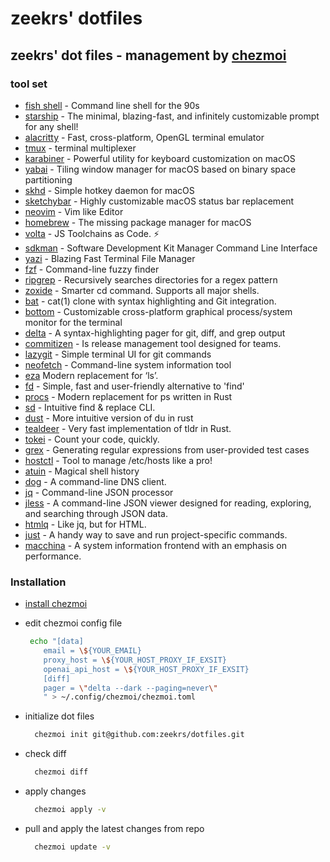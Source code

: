 # zeekrs' dotfiles

## zeekrs' dot files - management by [chezmoi](https://chezmoi.io/)

### tool set

- [fish shell](https://github.com/fish-shell/fish-shell) -
  Command line shell for the 90s
- [starship](https://github.com/starship/starship) -
  The minimal, blazing-fast, and infinitely customizable prompt for any shell!
- [alacritty](https://github.com/alacritty/alacritty) -
  Fast, cross-platform, OpenGL terminal emulator
- [tmux](https://github.com/tmux/tmux) -
  terminal multiplexer
- [karabiner](https://github.com/pqrs-org/Karabiner-Elements) -
  Powerful utility for keyboard customization on macOS
- [yabai](https://github.com/koekeishiya/yabai) -
  Tiling window manager for macOS based on binary space partitioning
- [skhd](https://github.com/koekeishiya/skhd) -
  Simple hotkey daemon for macOS
- [sketchybar](https://github.com/FelixKratz/SketchyBar) -
  Highly customizable macOS status bar replacement
- [neovim](https://github.com/neovim/neovim) -
  Vim like Editor
- [homebrew](https://github.com/Homebrew/brew) -
  The missing package manager for macOS
- [volta](https://github.com/volta-cli/volta) -
  JS Toolchains as Code. ⚡
- [sdkman](https://github.com/sdkman/sdkman-cli) -
  Software Development Kit Manager Command Line Interface
- [yazi](https://github.com/sxyazi/yazi) -
  Blazing Fast Terminal File Manager
- [fzf](https://github.com/junegunn/fzf) -
  Command-line fuzzy finder
- [ripgrep](https://github.com/BurntSushi/ripgrep) -
  Recursively searches directories for a regex pattern
- [zoxide](https://github.com/ajeetdsouza/zoxide) -
  Smarter cd command. Supports all major shells.
- [bat](https://github.com/sharkdp/bat) -
  cat(1) clone with syntax highlighting and Git integration.
- [bottom](https://github.com/ClementTsang/bottom) -
  Customizable cross-platform graphical process/system monitor for the terminal
- [delta](https://github.com/dandavison/delta) -
  A syntax-highlighting pager for git, diff, and grep output
- [commitizen](https://github.com/commitizen-tools/commitizen) -
  Is release management tool designed for teams.
- [lazygit](https://github.com/jesseduffield/lazygit) -
  Simple terminal UI for git commands
- [neofetch](https://github.com/dylanaraps/neofetch) -
  Command-line system information tool
- [eza](https://github.com/eza-community/eza) Modern replacement for ‘ls’.
- [fd](https://github.com/sharkdp/fd) -
  Simple, fast and user-friendly alternative to 'find'
- [procs](https://github.com/dalance/procs) -
  Modern replacement for ps written in Rust
- [sd](https://github.com/chmln/sd) -
  Intuitive find & replace CLI.
- [dust](https://github.com/bootandy/dust) -
  More intuitive version of du in rust
- [tealdeer](https://github.com/dbrgn/tealdeer) -
  Very fast implementation of tldr in Rust.
- [tokei](https://github.com/XAMPPRocky/tokei) -
  Count your code, quickly.
- [grex](https://github.com/pemistahl/grex) -
  Generating regular expressions from user-provided test cases
- [hostctl](https://github.com/guumaster/hostctl) -
  Tool to manage /etc/hosts like a pro!
- [atuin](https://github.com/ellie/atuin) -
  Magical shell history
- [dog](https://github.com/ogham/dog) -
  A command-line DNS client.
- [jq](https://github.com/jqlang/jq) -
  Command-line JSON processor
- [jless](https://github.com/PaulJuliusMartinez/jless) -
  A command-line JSON viewer designed for reading, exploring, and searching through JSON data.
- [htmlq](https://github.com/mgdm/htmlq) -
  Like jq, but for HTML.
- [just](https://github.com/casey/just/tree/master) -
  A handy way to save and run project-specific commands.
- [macchina](https://github.com/macchina-cli/macchina) -
  A system information frontend with an emphasis on performance.

### Installation

- [install chezmoi](https://www.chezmoi.io/install)

- edit chezmoi config file

  ```bash
   echo "[data]
      email = \${YOUR_EMAIL}
      proxy_host = \${YOUR_HOST_PROXY_IF_EXSIT}
      openai_api_host = \${YOUR_HOST_PROXY_IF_EXSIT}
      [diff]
      pager = \"delta --dark --paging=never\"
      " > ~/.config/chezmoi/chezmoi.toml

  ```

- initialize dot files

  ```bash
    chezmoi init git@github.com:zeekrs/dotfiles.git
  ```

- check diff

  ```bash
    chezmoi diff
  ```

- apply changes

  ```bash
    chezmoi apply -v
  ```

- pull and apply the latest changes from repo

  ```bash
    chezmoi update -v
  ```
